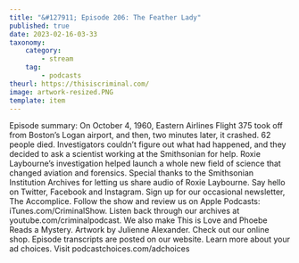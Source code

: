 ```yaml
---
title: "&#127911; Episode 206: The Feather Lady"
published: true
date: 2023-02-16-03-33
taxonomy:
    category:
        - stream
    tag:
        - podcasts
theurl: https://thisiscriminal.com/
image: artwork-resized.PNG
template: item
---
```


Episode summary: On October 4, 1960, Eastern Airlines Flight 375 took off from Boston&rsquo;s Logan airport, and then, two minutes later, it crashed. 62 people died. Investigators couldn&rsquo;t figure out what had happened, and they decided to ask a scientist working at the Smithsonian for help. Roxie Laybourne&rsquo;s investigation helped launch a whole new field of science that changed aviation and forensics. Special thanks to the Smithsonian Institution Archives for letting us share audio of Roxie Laybourne. Say hello on Twitter, Facebook and Instagram. Sign up for our occasional newsletter, The Accomplice. Follow the show and review us on Apple Podcasts: iTunes.com/CriminalShow. Listen back through our archives at youtube.com/criminalpodcast. We also make This is Love and Phoebe Reads a Mystery. Artwork by Julienne Alexander. Check out our online shop. Episode transcripts are posted on our website. Learn more about your ad choices. Visit podcastchoices.com/adchoices
